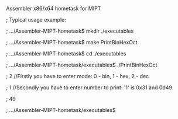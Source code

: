 Assembler x86/x64 hometask for MIPT


;   Typical usage example:

;   .../Assembler-MIPT-hometask$ mkdir ./executables<Enter>

;   .../Assembler-MIPT-hometask$ make PrintBinHexOct<Enter>

;   .../Assembler-MIPT-hometask$ cd ./executables<Enter>

;   .../Assembler-MIPT-hometask/executables$ ./PrintBinHexOct<Enter>

;   2<C-d>            //Firstly you have to enter mode: 0 - bin, 1 - hex, 2 - dec

;   1<C-d>            //Secondly you have to enter number to print: '1' is 0x31 and 0d49

;   49

;   .../Assembler-MIPT-hometask/executables$

